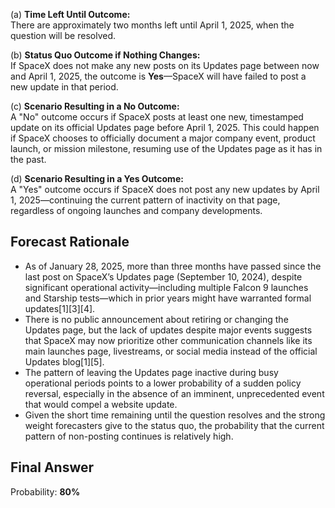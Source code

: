 (a) **Time Left Until Outcome:**  
There are approximately two months left until April 1, 2025, when the question will be resolved.

(b) **Status Quo Outcome if Nothing Changes:**  
If SpaceX does not make any new posts on its Updates page between now and April 1, 2025, the outcome is **Yes**—SpaceX will have failed to post a new update in that period.

(c) **Scenario Resulting in a No Outcome:**  
A "No" outcome occurs if SpaceX posts at least one new, timestamped update on its official Updates page before April 1, 2025. This could happen if SpaceX chooses to officially document a major company event, product launch, or mission milestone, resuming use of the Updates page as it has in the past.

(d) **Scenario Resulting in a Yes Outcome:**  
A "Yes" outcome occurs if SpaceX does not post any new updates by April 1, 2025—continuing the current pattern of inactivity on that page, regardless of ongoing launches and company developments.

## Forecast Rationale

- As of January 28, 2025, more than three months have passed since the last post on SpaceX’s Updates page (September 10, 2024), despite significant operational activity—including multiple Falcon 9 launches and Starship tests—which in prior years might have warranted formal updates[1][3][4].
- There is no public announcement about retiring or changing the Updates page, but the lack of updates despite major events suggests that SpaceX may now prioritize other communication channels like its main launches page, livestreams, or social media instead of the official Updates blog[1][5].
- The pattern of leaving the Updates page inactive during busy operational periods points to a lower probability of a sudden policy reversal, especially in the absence of an imminent, unprecedented event that would compel a website update.
- Given the short time remaining until the question resolves and the strong weight forecasters give to the status quo, the probability that the current pattern of non-posting continues is relatively high.

## Final Answer

Probability: **80%**